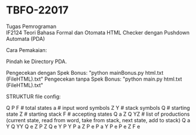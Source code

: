 # TBFO-22017
Tugas Pemrograman  
IF2124 Teori Bahasa Formal dan Otomata 
HTML Checker dengan Pushdown Automata (PDA)

Cara Pemakaian:

Pindah ke Directory PDA.

Pengecekan dengan Spek Bonus:
    "python mainBonus.py html.txt (FileHTML).txt"
Pengecekan tanpa Spek Bonus:
    "python main.py html.txt (FileHTML).txt"


STRUKTUR file config:

Q P F # total states
a # input word symbols
Z Y # stack symbols
Q # starting state
Z # starting stack
F # accepting states
Q a Z Q YZ # list of productions (current state, read from word, take from stack, next state, add to stack)
Q a Y Q YY
Q e Z P Z
Q e Y P Y 
P a Z P e 
P a Y P e
P e Z F e
